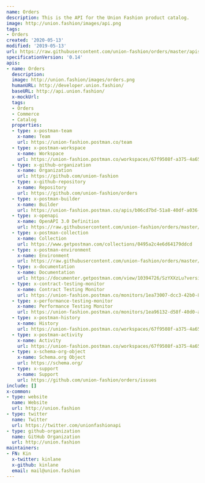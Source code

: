 ```yaml
---
name: Orders
description: This is the API for the Union Fashion product catalog.
image: http://union.fashion/images/api.png
tags:
- Orders
created: '2020-05-13'
modified: '2019-05-13'
url: https://raw.githubusercontent.com/union-fashion/orders/master/apis.json
specificationVersion: '0.14'
apis:
- name: Orders
  description:
  image: http://union.fashion/images/orders.png
  humanURL: http://developer.union.fashion/
  baseURL: http://api.union.fashion/
  x-mockUrl:
  tags:
  - Orders
  - Commerce
  - Catalog
  properties:
  - type: x-postman-team
    x-name: Team
    url: https://union-fashion.postman.co/team
  - type: x-postman-workspace
    x-name: Workspace
    url: https://union-fashion.postman.co/workspaces/67f9508f-a375-4a65-8450-b7f0aabc4cc4/apis
  - type: x-github-organization
    x-name: Organization
    url: https://github.com/union-fashion  
  - type: x-github-repository
    x-name: Repository
    url: https://github.com/union-fashion/orders
  - type: x-postman-builder
    x-name: Builder
    url: https://union-fashion.postman.co/apis/b06cd7bd-51a8-40df-a036-d5cec42700c6?version=e9d51adf-9738-4e58-9c76-b0d11c196d1d         
  - type: x-openapi
    x-name: OpenAPI 3.0 Definition
    url: https://raw.githubusercontent.com/union-fashion/orders/master/orders-v1.json
  - type: x-postman-collection
    x-name: Collection
    url: https://www.getpostman.com/collections/0495a2c4e6d64179ddcd
  - type: x-postman-environment
    x-name: Environment
    url: https://raw.githubusercontent.com/union-fashion/orders/master/orders-environment-v1.json       
  - type: x-documentation
    x-name: Documentation
    url: https://documenter.getpostman.com/view/10394726/SzYXXzLu?version=latest
  - type: x-contract-testing-monitor
    x-name: Contract Testing Monitor
    url: https://union-fashion.postman.co/monitors/1ea73007-dcc3-42b0-8b82-5a8c983bf84c
  - type: x-performance-testing-monitor
    x-name: Performance Testing Monitor
    url: https://union-fashion.postman.co/monitors/1ea96132-d58f-40d0-a018-71484ff4b7ff
  - type: x-postman-history
    x-name: History
    url: https://union-fashion.postman.co/workspaces/67f9508f-a375-4a65-8450-b7f0aabc4cc4/history
  - type: x-postman-activity
    x-name: Activity
    url: https://union-fashion.postman.co/workspaces/67f9508f-a375-4a65-8450-b7f0aabc4cc4/activity
  - type: x-schema-org-object
    x-name: Schema.org Object
    url: https://schema.org/      
  - type: x-support
    x-name: Support
    url: https://github.com/union-fashion/orders/issues
include: []
x-common:
- type: website
  name: Website
  url: http://union.fashion
- type: twitter
  name: Twitter
  url: https://twitter.com/unionfashionapi
- type: github-organization
  name: GitHub Organization
  url: http://union.fashion      
maintainers:
- FN: Kin
  x-twitter: kinlane
  x-github: kinlane
  email: mail@union.fashion
---
```


